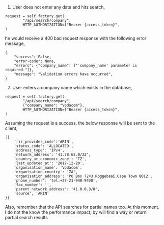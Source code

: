 1. User does not enter any data and hits search,

```
request = self.factory.get(
        "/api/search/company",
        HTTP_AUTHORIZATION=f"Bearer {access_token}",
)
```

he would receive a 400 bad request response with the following error message,

```
{
    "success": False,
    "error-code": None,
    "errors": {"company_name": ["'company_name' parameter is required."]},
    "message": "Validation errors have occurred",
}
```
2. User enters a company name which exists in the database, 

```
request = self.factory.get(
        "/api/search/company",
        {"company_name": "Vodacom"},
        HTTP_AUTHORIZATION=f"Bearer {access_token}",
)
```
Assuming the request is a success, the below response will be sent to the client,

```
[{
    'rir_provider_code':'ARIN',
    'status_code': 'ALLOCATED',
    'address_type': 'IPv4',
    'network_address': '41.78.68.0/22',
    'country_or_economic_zone': 'TZ',
    'last_updated_at': '2017-12-20',
    'organisation_name': 'Vodacom',
    'organisation_country': 'ZA',
    'organisation_address': 'PO Box 7243,Roggebaai,Cape Town 8012',
    'phone_number': 'tel:+27-21-940-9400',
    'fax_number': '',
    'parent_network_address': '41.0.0.0/8',
    'source', 'ARIN'
}]
```

Also, remember that the API searches for partial names too. At this moment, I do not the know 
the performance impact, by will find a way or return partial search results
